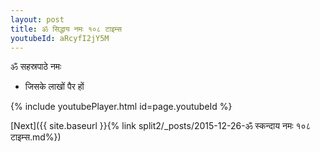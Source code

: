 ```yaml
---
layout: post
title: ॐ सिद्धाय नमः १०८ टाइम्स
youtubeId: aRcyfI2jY5M
---
```

 
 
 ॐ सहस्रपाठे नमः  
 
 -  जिसके लाखों पैर हों 
 
  
 
  
 
 
 
 
 
 


{% include youtubePlayer.html id=page.youtubeId %}
 
[Next]({{ site.baseurl }}{% link  split2/_posts/2015-12-26-ॐ स्कन्दाय नमः १०८ टाइम्स.md%})
 
